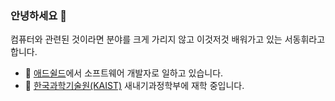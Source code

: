 ### 안녕하세요 👋

컴퓨터와 관련된 것이라면 분야를 크게 가리지 않고 이것저것 배워가고 있는 서동휘라고 합니다.

- 🏢 [애드쉴드](https://github.com/ad-shield)에서 소프트웨어 개발자로 일하고 있습니다.
- 🏫 [한국과학기술원(KAIST)](https://www.kaist.ac.kr/) 새내기과정학부에 재학 중입니다.
